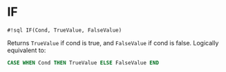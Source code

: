 # IF


`#!sql IF(Cond, TrueValue, FalseValue)`

Returns `TrueValue` if cond is true, and `FalseValue` if cond is
false. Logically equivalent to:

```sql
CASE WHEN Cond THEN TrueValue ELSE FalseValue END
```


